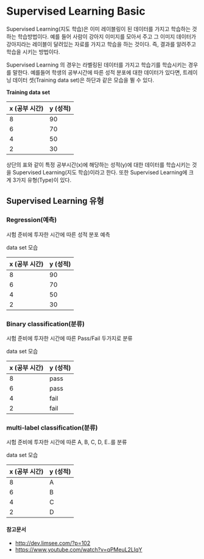 Supervised Learning Basic
==========================
Supervised Learning(지도 학습)은 이미 레이블링이 된 데이터를 가지고 학습하는 것하는 학습방법이다. 예를 들어 사람이 강아지 이미지를 모아서 주고 그 이미지 데이터가 강아지라는 레이블이 달려있는 자료를 가지고 학습을 하는 것이다. 즉, 결과를 알려주고 학습을 시키는 방법이다.

Supervised Learning 의 경우는 라벨링된 데이터를 가지고 학습기를 학습시키는 경우를 말한다. 예를들어 학생의 공부시간에 따른 성적 분포에 대한 데이터가 있다면, 트레이닝 데이터 셋(Training data set)은 하단과 같은 모습을 뛸 수 있다.

__Training data set__

x (공부 시간) | y (성적)
---|---
8 | 90
6 | 70
4 | 50
2 | 30

상단의 표와 같이 특정 공부시간(x)에 해당하는 성적(y)에 대한 데이터를 학습시키는 것을 Supervised Learning(지도 학습)이라고 한다. 또한 Supervised Learning에 크게 3가지 유형(Type)이 있다.

## Supervised Learning 유형

### Regression(예측)
시험 준비에 투자한 시간에 따른 성적 분포 예측

data set 모습

x (공부 시간) | y (성적)
---|---
8 | 90
6 | 70
4 | 50
2 | 30

### Binary classification(분류)
시험 준비에 투자한 시간에 따른 Pass/Fail 두가지로 분류

data set 모습     

x (공부 시간) | y (성적)
---|---
8 | pass
6 | pass
4 | fail
2 | fail

### multi-label classification(분류)
시험 준비에 투자한 시간에 따른 A, B, C, D, E..를 분류

data set 모습

x (공부 시간) | y (성적)
---|---
8 | A
6 | B
4 | C
2 | D

#### 참고문서

* http://dev.limsee.com/?p=102
* https://www.youtube.com/watch?v=qPMeuL2LIqY
